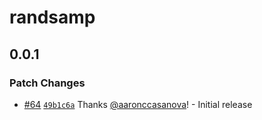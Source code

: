 # randsamp

## 0.0.1

### Patch Changes

- [#64](https://github.com/aaronccasanova/aacc/pull/64)
  [`49b1c6a`](https://github.com/aaronccasanova/aacc/commit/49b1c6aaa7b2aad977714638658137c57a82c01a)
  Thanks [@aaronccasanova](https://github.com/aaronccasanova)! - Initial release
